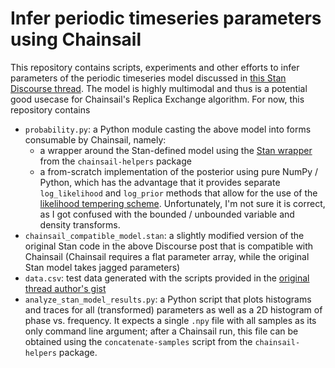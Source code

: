 # Infer periodic timeseries parameters using Chainsail

This repository contains scripts, experiments and other efforts to infer parameters of the periodic timeseries model discussed in [this Stan Discourse thread](https://discourse.mc-stan.org/t/ideas-for-modelling-a-periodic-timeseries/22038).
The model is highly multimodal and thus is a potential good usecase for Chainsail's Replica Exchange algorithm.
For now, this repository contains
- `probability.py`: a Python module casting the above model into forms consumable by Chainsail, namely:
  - a wrapper around the Stan-defined model using the [Stan wrapper](https://github.com/tweag/chainsail-resources/blob/main/chainsail_helpers/chainsail_helpers/pdf/stan/__init__.py) from the `chainsail-helpers` package
  - a from-scratch implementation of the posterior using pure NumPy / Python, which has the advantage that it provides separate `log_likelihood` and `log_prior` methods that allow for the use of the [likelihood tempering scheme](https://github.com/tweag/chainsail-resources/blob/main/documentation/algorithms/replica_exchange.md#likelihood-tempering). Unfortunately, I'm not sure it is correct, as I got confused with the bounded / unbounded variable and density transforms.
- `chainsail_compatible_model.stan`: a slightly modified version of the original Stan code in the above Discourse post that is compatible with Chainsail (Chainsail requires a flat parameter array, while the original Stan model takes jagged parameters)
- `data.csv`: test data generated with the scripts provided in the [original thread author's gist ](https://gist.github.com/mike-lawrence/716973647a9656133c49e012f4547103)
- `analyze_stan_model_results.py`: a Python script that plots histograms and traces for all (transformed) parameters as well as a 2D histogram of phase vs. frequency. It expects a single `.npy` file with all samples as its only command line argument; after a Chainsail run, this file can be obtained using the `concatenate-samples` script from the `chainsail-helpers` package.

